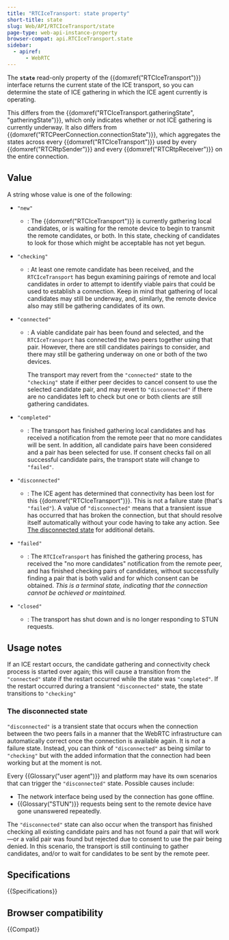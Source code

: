 ```yaml
---
title: "RTCIceTransport: state property"
short-title: state
slug: Web/API/RTCIceTransport/state
page-type: web-api-instance-property
browser-compat: api.RTCIceTransport.state
sidebar:
  - apiref:
      - WebRTC
---
```


The **`state`** read-only property of the {{domxref("RTCIceTransport")}} interface returns the current state of the ICE transport, so you can determine the state of ICE gathering in which the ICE agent currently is operating.

This differs from the {{domxref("RTCIceTransport.gatheringState", "gatheringState")}}, which only indicates whether or not ICE gathering is currently underway.
It also differs from {{domxref("RTCPeerConnection.connectionState")}}, which aggregates the states across every {{domxref("RTCIceTransport")}} used by every {{domxref("RTCRtpSender")}} and every {{domxref("RTCRtpReceiver")}} on the entire connection.

## Value

A string whose value is one of the following:

- `"new"`
  - : The {{domxref("RTCIceTransport")}} is currently gathering local candidates, or is waiting for the remote device to begin to transmit the remote candidates, or both. In this state, checking of candidates to look for those which might be acceptable has not yet begun.
- `"checking"`
  - : At least one remote candidate has been received, and the `RTCIceTransport` has begun examining pairings of remote and local candidates in order to attempt to identify viable pairs that could be used to establish a connection. Keep in mind that gathering of local candidates may still be underway, and, similarly, the remote device also may still be gathering candidates of its own.
- `"connected"`
  - : A viable candidate pair has been found and selected, and the `RTCIceTransport` has connected the two peers together using that pair. However, there are still candidates pairings to consider, and there may still be gathering underway on one or both of the two devices.

    The transport may revert from the `"connected"` state to the `"checking"` state if either peer decides to cancel consent to use the selected candidate pair, and may revert to `"disconnected"` if there are no candidates left to check but one or both clients are still gathering candidates.

- `"completed"`
  - : The transport has finished gathering local candidates and has received a notification from the remote peer that no more candidates will be sent. In addition, all candidate pairs have been considered and a pair has been selected for use. If consent checks fail on all successful candidate pairs, the transport state will change to `"failed"`.
- `"disconnected"`
  - : The ICE agent has determined that connectivity has been lost for this {{domxref("RTCIceTransport")}}. This is not a failure state (that's `"failed"`). A value of `"disconnected"` means that a transient issue has occurred that has broken the connection, but that should resolve itself automatically without your code having to take any action. See [The disconnected state](#the_disconnected_state) for additional details.
- `"failed"`
  - : The `RTCIceTransport` has finished the gathering process, has received the "no more candidates" notification from the remote peer, and has finished checking pairs of candidates, without successfully finding a pair that is both valid and for which consent can be obtained. _This is a terminal state, indicating that the connection cannot be achieved or maintained._
- `"closed"`
  - : The transport has shut down and is no longer responding to STUN requests.

## Usage notes

If an ICE restart occurs, the candidate gathering and connectivity check process is started over again; this will cause a transition from the `"connected"` state if the restart occurred while the state was `"completed"`. If the restart occurred during a transient `"disconnected"` state, the state transitions to `"checking"`

### The disconnected state

`"disconnected"` is a transient state that occurs when the connection between the two peers fails in a manner that the WebRTC infrastructure can automatically correct once the connection is available again. It is _not_ a failure state. Instead, you can think of `"disconnected"` as being similar to `"checking"` but with the added information that the connection had been working but at the moment is not.

Every {{Glossary("user agent")}} and platform may have its own scenarios that can trigger the `"disconnected"` state. Possible causes include:

- The network interface being used by the connection has gone offline.
- {{Glossary("STUN")}} requests being sent to the remote device have gone unanswered repeatedly.

The `"disconnected"` state can also occur when the transport has finished checking all existing candidate pairs and has not found a pair that will work—or a valid pair was found but rejected due to consent to use the pair being denied. In this scenario, the transport is still continuing to gather candidates, and/or to wait for candidates to be sent by the remote peer.

## Specifications

{{Specifications}}

## Browser compatibility

{{Compat}}
